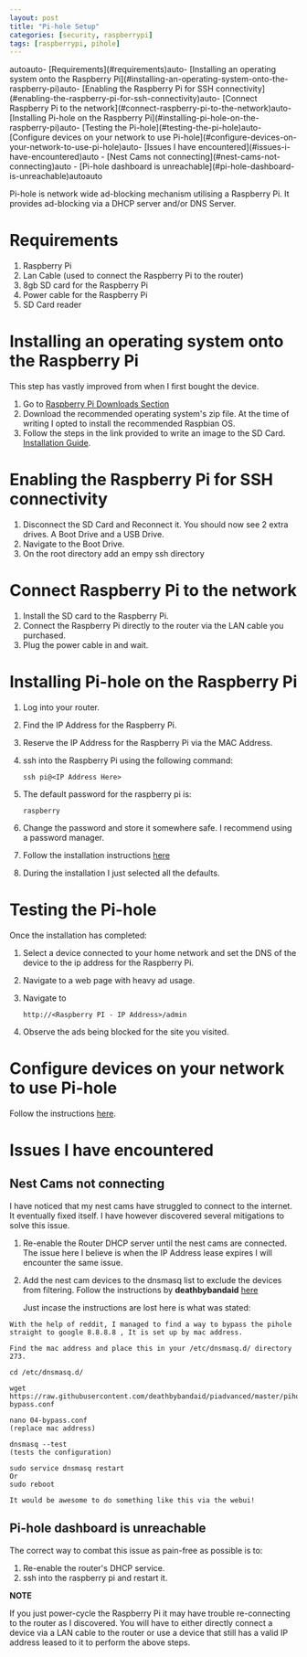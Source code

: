 ```yaml
---
layout: post
title: "Pi-hole Setup"
categories: [security, raspberrypi]
tags: [raspberrypi, pihole]
---
```


<!-- TOC -->autoauto- [Requirements](#requirements)auto- [Installing an operating system onto the Raspberry Pi](#installing-an-operating-system-onto-the-raspberry-pi)auto- [Enabling the Raspberry Pi for SSH connectivity](#enabling-the-raspberry-pi-for-ssh-connectivity)auto- [Connect Raspberry Pi to the network](#connect-raspberry-pi-to-the-network)auto- [Installing Pi-hole on the Raspberry Pi](#installing-pi-hole-on-the-raspberry-pi)auto- [Testing the Pi-hole](#testing-the-pi-hole)auto- [Configure devices on your network to use Pi-hole](#configure-devices-on-your-network-to-use-pi-hole)auto- [Issues I have encountered](#issues-i-have-encountered)auto    - [Nest Cams not connecting](#nest-cams-not-connecting)auto    - [Pi-hole dashboard is unreachable](#pi-hole-dashboard-is-unreachable)autoauto<!-- /TOC -->


Pi-hole is network wide ad-blocking mechanism utilising a Raspberry Pi. It provides ad-blocking via a DHCP server and/or DNS Server.

# Requirements
1. Raspberry Pi
2. Lan Cable (used to connect the Raspberry Pi to the router)
3. 8gb SD card for the Raspberry Pi
4. Power cable for the Raspberry Pi
5. SD Card reader

# Installing an operating system onto the Raspberry Pi

This step has vastly improved from when I first bought the device.

1. Go to [Raspberry Pi Downloads Section](https://www.raspberrypi.org/downloads/raspbian/)
2. Download the recommended operating system's zip file. At the time of writing I opted to install the recommended Raspbian OS.
3. Follow the steps in the link provided to write an image to the SD Card. [Installation Guide](https://www.raspberrypi.org/documentation/installation/installing-images/README.md).

# Enabling the Raspberry Pi for SSH connectivity

1. Disconnect the SD Card and Reconnect it. You should now see 2 extra drives. A Boot Drive and a USB Drive.
2. Navigate to the Boot Drive.
3. On the root directory add an empy ssh directory

# Connect Raspberry Pi to the network

1. Install the SD card to the Raspberry Pi.
2. Connect the Raspberry Pi directly to the router via the LAN cable you purchased.
3. Plug the power cable in and wait.

# Installing Pi-hole on the Raspberry Pi

1. Log into your router.
2. Find the IP Address for the Raspberry Pi.
3. Reserve the IP Address for the Raspberry Pi via the MAC Address.
4. ssh into the Raspberry Pi using the following command:

    `ssh pi@<IP Address Here>`

5. The default password for the raspberry pi is: 
   
   `raspberry`

6. Change the password and store it somewhere safe. I recommend using a password manager.
7. Follow the installation instructions [here](https://github.com/pi-hole/pi-hole)
8. During the installation I just selected all the defaults.

# Testing the Pi-hole

Once the installation has completed:

1. Select a device connected to your home network and set the DNS of the device to the ip address for the Raspberry Pi.
2. Navigate to a web page with heavy ad usage.
3. Navigate to

    `http://<Raspberry PI - IP Address>/admin`

4. Observe the ads being blocked for the site you visited.

# Configure devices on your network to use Pi-hole

Follow the instructions [here](https://discourse.pi-hole.net/t/how-do-i-configure-my-devices-to-use-pi-hole-as-their-dns-server/245).

# Issues I have encountered

## Nest Cams not connecting

I have noticed that my nest cams have struggled to connect to the internet. It eventually fixed itself. I have however discovered several mitigations to solve this issue.

1. Re-enable the Router DHCP server until the nest cams are connected. The issue here I believe is when the IP Address lease expires I will encounter the same issue.
   
2. Add the nest cam devices to the dnsmasq list to exclude the devices from filtering. Follow the instructions by **deathbybandaid** [here](https://discourse.pi-hole.net/t/exclude-certain-lan-addresses-from-filtering/2014/13)

    Just incase the instructions are lost here is what was stated:

```
With the help of reddit, I managed to find a way to bypass the pihole straight to google 8.8.8.8 , It is set up by mac address.

Find the mac address and place this in your /etc/dnsmasq.d/ directory 273.

cd /etc/dnsmasq.d/

wget https://raw.githubusercontent.com/deathbybandaid/piadvanced/master/piholetweaks/dnsmasqtweaks/04-bypass.conf

nano 04-bypass.conf
(replace mac address)

dnsmasq --test
(tests the configuration)

sudo service dnsmasq restart
Or
sudo reboot

It would be awesome to do something like this via the webui!
```

## Pi-hole dashboard is unreachable

The correct way to combat this issue as pain-free as possible is to:
1. Re-enable the router's DHCP service.
2. ssh into the raspberry pi and restart it.

**NOTE**

If you just power-cycle the Raspberry Pi it may have trouble re-connecting to the router as I discovered. You will have to either directly connect a device via a LAN cable to the router or use a device that still has a valid IP address leased to it to perform the above steps.